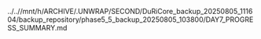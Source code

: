 ../..//mnt/h/ARCHIVE/.UNWRAP/SECOND/DuRiCore_backup_20250805_111604/backup_repository/phase5_5_backup_20250805_103800/DAY7_PROGRESS_SUMMARY.md